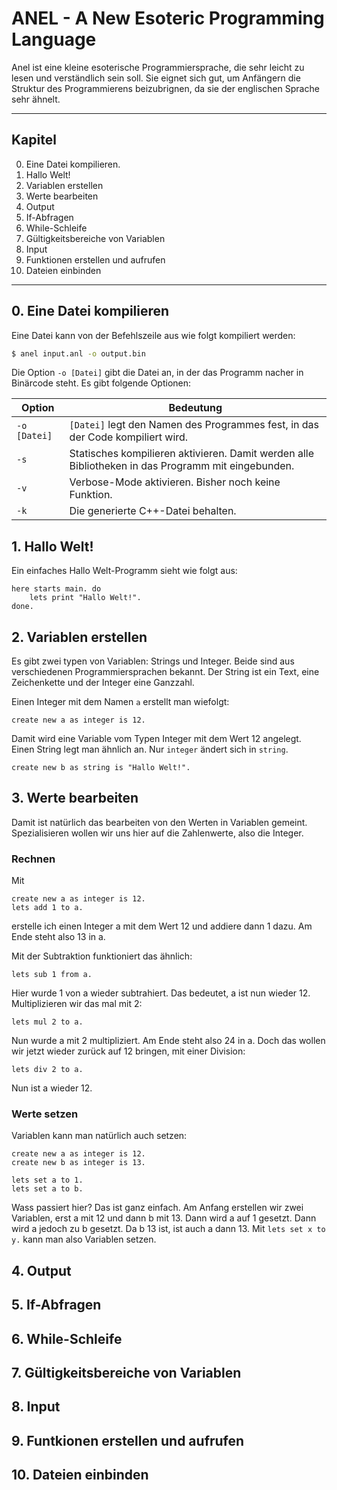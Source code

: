 # ANEL - A New Esoteric Programming Language

Anel ist eine kleine esoterische Programmiersprache, die sehr leicht zu lesen und verständlich sein soll.
Sie eignet sich gut, um Anfängern die Struktur des Programmierens beizubrignen, da sie der englischen Sprache sehr ähnelt.

----------------------------------------------------------

## Kapitel

0. Eine Datei kompilieren.
1. Hallo Welt!
2. Variablen erstellen
3. Werte bearbeiten
4. Output
5. If-Abfragen
6. While-Schleife
7. Gültigkeitsbereiche von Variablen
8. Input
9. Funktionen erstellen und aufrufen
10. Dateien einbinden

----------------------------------------------------------

## 0. Eine Datei kompilieren

Eine Datei kann von der Befehlszeile aus wie folgt kompiliert werden:

```bash
$ anel input.anl -o output.bin
```

Die Option `-o [Datei]` gibt die Datei an, in der das Programm nacher in Binärcode steht.
Es gibt folgende Optionen:

| Option           | Bedeutung                         |
| ---------------- | --------------------------------- |
| `-o [Datei]`     | `[Datei]` legt den Namen des Programmes fest, in das der Code kompiliert wird. |
| `-s` | Statisches kompilieren aktivieren. Damit werden alle Bibliotheken in das Programm mit eingebunden. |
| `-v` | Verbose-Mode aktivieren. Bisher noch keine Funktion. |
| `-k` | Die generierte C++-Datei behalten.                   |

## 1. Hallo Welt!

Ein einfaches Hallo Welt-Programm sieht wie folgt aus:

```
here starts main. do
    lets print "Hallo Welt!".
done.
```

## 2. Variablen erstellen

Es gibt zwei typen von Variablen: Strings und Integer. Beide sind aus verschiedenen Programmiersprachen bekannt. Der String ist ein Text, eine Zeichenkette und der Integer eine Ganzzahl.

Einen Integer mit dem Namen `a` erstellt man wiefolgt:

```
create new a as integer is 12.
```

Damit wird eine Variable vom Typen Integer mit dem Wert 12 angelegt. Einen String legt man ähnlich an. Nur `integer` ändert sich in `string`.

```
create new b as string is "Hallo Welt!".
```

## 3. Werte bearbeiten

Damit ist natürlich das bearbeiten von den Werten in Variablen gemeint. Spezialisieren wollen wir uns hier auf die Zahlenwerte, also die Integer.

### Rechnen

Mit

```
create new a as integer is 12.
lets add 1 to a.
```

erstelle ich einen Integer a mit dem Wert 12 und addiere dann 1 dazu. Am Ende steht also 13 in a.

Mit der Subtraktion funktioniert das ähnlich:

```
lets sub 1 from a.
```

Hier wurde 1 von a wieder subtrahiert. Das bedeutet, a ist nun wieder 12. Multiplizieren wir das mal mit 2:

```
lets mul 2 to a.
```

Nun wurde a mit 2 multipliziert. Am Ende steht also 24 in a. Doch das wollen wir jetzt wieder zurück auf 12 bringen, mit einer Division:

```
lets div 2 to a.
```

Nun ist a wieder 12.

### Werte setzen

Variablen kann man natürlich auch setzen:

```
create new a as integer is 12.
create new b as integer is 13.

lets set a to 1.
lets set a to b.
```

Wass passiert hier? Das ist ganz einfach. Am Anfang erstellen wir zwei Variablen, erst a mit 12 und dann b mit 13. Dann wird a auf 1 gesetzt. Dann wird a jedoch zu b gesetzt. Da b 13 ist, ist auch a dann 13.
Mit `lets set x to y.` kann man also Variablen setzen.

## 4. Output

## 5. If-Abfragen

## 6. While-Schleife

## 7. Gültigkeitsbereiche von Variablen

## 8. Input

## 9. Funtkionen erstellen und aufrufen

## 10. Dateien einbinden